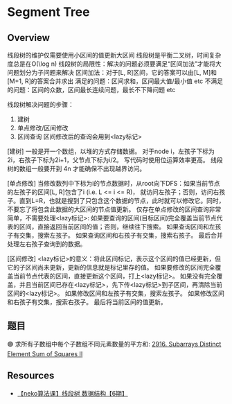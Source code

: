 # Segment Tree

## Overview
线段树的维护仅需要使用小区间的值更新大区间
线段树是平衡二叉树，时间复杂度总是在O(\log n)
线段树的局限性：解决的问题必须要满足“区间加法”才能将大问题划分为子问题来解决
区间加法：对于[L, R]区间，它的答案可以由[L, M]和[M+1, R]的答案合并求出
满足的问题：区间求和，区间最大值/最小值 etc
不满足的问题：区间的众数，区间最长连续问题，最长不下降问题 etc

线段树解决问题的步骤：
1. 建树
2. 单点修改/区间修改
3. 区间查询
区间修改后的查询会用到<lazy标记>

[建树]
一般是开一个数组，以堆的方式存储数据。
对于node i，左孩子下标为2i，右孩子下标为2i+1，父节点下标为i/2。
写代码时使用位运算效率更高。
线段树的数组一般要开到 4n 才能确保不出现越界访问。

[单点修改]
当修改数列中下标为i的节点数据时，从root向下DFS：如果当前节点的左孩子的区间[L, R]包含了i (i.e. L <= i <= R)， 就访问左孩子；否则，访问右孩子。直到L=R，也就是搜到了只包含这个数据的节点，此时就可以修改它。同时，不要忘了将包含此数据的大区间的节点值更新。
仅存在单点修改的区间查询非常简单，不需要处理<lazy标记>:
如果要查询的区间(目标区间)完全覆盖当前节点代表的区间，直接返回当前区间的值；否则，继续往下搜索。
如果查询区间和左孩子有交集，搜索左孩子。
如果查询区间和右孩子有交集，搜索右孩子。
最后合并处理左右孩子查询到的数据。

[区间修改]
<lazy标记>的意义：将此区间标记，表示这个区间的值已经更新，但它的子区间尚未更新，更新的信息就是标记里存的值。
如果要修改的区间完全覆盖当前节点代表的区间，直接更新这个区间，打上<lazy标记>。
如果没有完全覆盖，并且当前区间已存在<lazy标记>，先下传<lazy标记>到子区间，再清除当前区间的<lazy标记>。
如果修改区间和左孩子有交集，搜索左孩子。
如果修改区间和右孩子有交集，搜索右孩子。
最后将当前区间的值更新。

## 题目
:purple_circle: 求所有子数组中每个子数组不同元素数量的平方和: [2916. Subarrays Distinct Element Sum of Squares II](https://github.com/szhou12/leetcode-go/tree/main/leetcode/2916-Subarrays-Distinct-Element-Sum-of-Squares-II)

## Resources
- [【neko算法课】线段树 数据结构【6期】](https://www.bilibili.com/video/BV1yF411p7Bt/?spm_id_from=333.337.search-card.all.click&vd_source=0c02ef6f6e7a2b0959d7dd28e9e49da4)